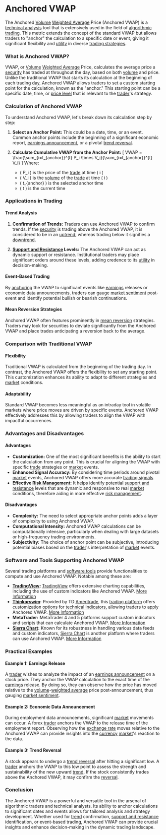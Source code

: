 # Anchored VWAP

The Anchored [Volume](../v/volume.md) [Weighted Average](../w/weighted_average.md) Price (Anchored VWAP) is a [technical analysis](../t/technical_analysis.md) tool that is extensively used in the field of [algorithmic trading](../a/algorithmic_trading.md). This metric extends the concept of the standard VWAP but allows traders to "anchor" the calculation to a specific date or event, giving it significant flexibility and [utility](../u/utility.md) in diverse [trading strategies](../t/trading_strategies.md).

### What is Anchored VWAP?

VWAP, or [Volume](../v/volume.md) [Weighted Average](../w/weighted_average.md) Price, calculates the average price a [security](../s/security.md) has traded at throughout the day, based on both [volume](../v/volume.md) and price. Unlike the traditional VWAP that starts its calculation at the beginning of each trading day, Anchored VWAP allows traders to set a custom starting point for the calculation, known as the "anchor." This starting point can be a specific date, time, or [price level](../p/price_level.md) that is relevant to the [trader](../t/trader.md)'s strategy.

### Calculation of Anchored VWAP

To understand Anchored VWAP, let's break down its calculation step by step:

1. **Select an Anchor Point:** This could be a date, time, or an event. Common anchor points include the beginning of a significant economic report, [earnings announcement](../e/earnings_announcement.md), or a pivotal [trend reversal](../t/trend_reversal.md).

2. **Calculate Cumulative VWAP from the Anchor Point:** 
   \[
   VWAP = \frac{\sum_{i=t_{anchor}}^{t} P_i \times V_i}{\sum_{i=t_{anchor}}^{t} V_i}
   \]
   Where:
   - \( P_i \) is the price of the [trade](../t/trade.md) at time \( i \)
   - \( V_i \) is the [volume](../v/volume.md) of the [trade](../t/trade.md) at time \( i \)
   - \( t_{anchor} \) is the selected anchor time
   - \( t \) is the current time

### Applications in Trading

#### Trend Analysis

1. **Confirmation of Trends:** Traders can use Anchored VWAP to confirm trends. If the [security](../s/security.md) is trading above the Anchored VWAP, it is considered to be in an [uptrend](../u/uptrend.md), whereas trading below it signifies a [downtrend](../d/downtrend.md).

2. **[Support and Resistance](../s/support_and_resistance.md) Levels:** The Anchored VWAP can act as dynamic support or resistance. Institutional traders may place significant orders around these levels, adding credence to its [utility](../u/utility.md) in decision-making.

#### Event-Based Trading

By [anchoring](../a/anchoring.md) the VWAP to significant events like [earnings](../e/earnings.md) releases or economic data announcements, traders can gauge [market sentiment](../m/market_sentiment.md) post-event and identify potential bullish or bearish continuations.

#### Mean Reversion Strategies

Anchored VWAP often features prominently in [mean reversion](../m/mean_reversion.md) strategies. Traders may look for securities to deviate significantly from the Anchored VWAP and place trades anticipating a reversion back to the average.

### Comparison with Traditional VWAP

#### Flexibility

Traditional VWAP is calculated from the beginning of the trading day. In contrast, the Anchored VWAP offers the flexibility to set any starting point. This customization enhances its ability to adapt to different strategies and [market](../m/market.md) conditions.

#### Adaptability

Standard VWAP becomes less meaningful as an intraday tool in volatile markets where price moves are driven by specific events. Anchored VWAP effectively addresses this by allowing traders to align the VWAP with impactful occurrences.

### Advantages and Disadvantages

#### Advantages

- **Customization:** One of the most significant benefits is the ability to start the calculation from any point. This is crucial for aligning the VWAP with specific [trade](../t/trade.md) strategies or [market](../m/market.md) events.
- **Enhanced Signal Accuracy:** By considering time periods around pivotal [market](../m/market.md) events, Anchored VWAP offers more accurate [trading signals](../t/trading_signals.md).
- **Effective [Risk Management](../r/risk_management.md):** It helps identify potential [support and resistance](../s/support_and_resistance.md) levels that are dynamic and responsive to real [market](../m/market.md) conditions, therefore aiding in more effective [risk management](../r/risk_management.md).

#### Disadvantages

- **Complexity:** The need to select appropriate anchor points adds a layer of complexity to using Anchored VWAP.
- **Computational Intensity:** Anchored VWAP calculations can be computationally intensive, particularly when dealing with large datasets or high-frequency trading environments.
- **Subjectivity:** The choice of anchor point can be subjective, introducing potential biases based on the [trader](../t/trader.md)'s interpretation of [market](../m/market.md) events.

### Software and Tools Supporting Anchored VWAP

Several trading platforms and [software tools](../s/software_tools_for_trading.md) provide functionalities to compute and use Anchored VWAP. Notable among these are:

- **[TradingView](../t/tradingview.md):** [TradingView](../t/tradingview.md) offers extensive charting capabilities, including the use of custom indicators like Anchored VWAP. [More Information](https://www.tradingview.com)
- **[Thinkorswim](../t/thinkorswim.md):** Provided by TD [Ameritrade](../a/ameritrade.md), this [trading platform](../t/trading_platform.md) offers customization [options](../o/options.md) for [technical indicators](../t/technical_indicators.md), allowing traders to apply Anchored VWAP. [More Information](https://www.tdameritrade.com/tools-and-platforms/thinkorswim.page)
- **MetaTrader:** MetaTrader 4 and 5 platforms support custom indicators and scripts that can calculate Anchored VWAP. [More Information](https://www.metatrader4.com)
- **[Sierra Chart](../s/sierra_chart.md):** Known for its robustness in handling various data feeds and custom indicators, [Sierra Chart](../s/sierra_chart.md) is another platform where traders can use Anchored VWAP. [More Information](https://www.sierrachart.com)

### Practical Examples

#### Example 1: Earnings Release

A [trader](../t/trader.md) wishes to analyze the impact of an [earnings announcement](../e/earnings_announcement.md) on a stock price. They anchor the VWAP calculation to the exact time of the [earnings](../e/earnings.md) release. By doing so, they can observe how the price has moved relative to the [volume](../v/volume.md)-[weighted average](../w/weighted_average.md) price post-announcement, thus gauging [market sentiment](../m/market_sentiment.md).

#### Example 2: Economic Data Announcement

During employment data announcements, significant [market](../m/market.md) movements can occur. A forex [trader](../t/trader.md) anchors the VWAP to the release time of the employment report. Observing how the [exchange rate](../e/exchange_rate.md) moves relative to the Anchored VWAP can provide insights into the [currency](../c/currency.md) [market](../m/market.md)'s reaction to the data.

#### Example 3: Trend Reversal

A stock appears to undergo a [trend reversal](../t/trend_reversal.md) after hitting a significant low. A [trader](../t/trader.md) anchors the VWAP to this low point to assess the strength and sustainability of the new upward [trend](../t/trend.md). If the stock consistently trades above the Anchored VWAP, it may confirm the [reversal](../r/reversal.md).

### Conclusion

The Anchored VWAP is a powerful and versatile tool in the arsenal of algorithmic traders and technical analysts. Its ability to anchor calculations to significant dates and events allows for tailored analysis and strategy development. Whether used for [trend](../t/trend.md) confirmation, [support and resistance](../s/support_and_resistance.md) identification, or event-based trading, Anchored VWAP can provide crucial insights and enhance decision-making in the dynamic trading landscape.